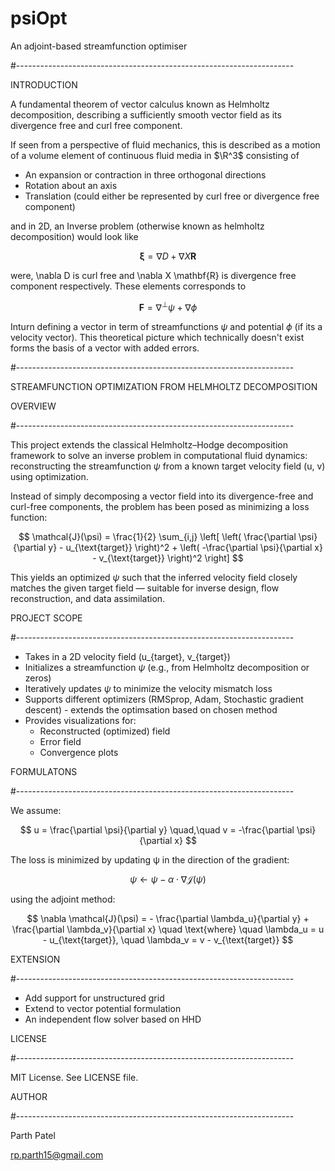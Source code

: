 # psiOpt
An adjoint-based streamfunction optimiser

#---------------------------------------------------------------------

INTRODUCTION

A fundamental theorem of vector calculus known as Helmholtz decomposition, describing a sufficiently smooth vector field as its divergence free and curl free component.

If seen from a perspective of fluid mechanics, this is described as a motion of a volume element of continuous fluid media in $\R^3$ consisting of
- An expansion or contraction in three orthogonal directions
- Rotation about an axis
- Translation (could either be represented by curl free or divergence free component)

and in 2D, an Inverse problem (otherwise known as helmholtz decomposition) would look like

$$
\mathbf{\xi} = \nabla D + \nabla X \mathbf{R}
$$

were, \nabla D is curl free and \nabla X \mathbf{R} is divergence free component respectively. These elements corresponds to

$$
\mathbf{F} = \nabla^\perp \psi + \nabla \phi
$$

Inturn defining a vector in term of streamfunctions $\psi$ and potential $\phi$ (if its a velocity vector). This theoretical picture which technically doesn't exist forms the basis of a vector with added errors.

#---------------------------------------------------------------------

STREAMFUNCTION OPTIMIZATION FROM HELMHOLTZ DECOMPOSITION

OVERVIEW

#---------------------------------------------------------------------

This project extends the classical Helmholtz–Hodge decomposition framework to solve an inverse problem in computational fluid dynamics: reconstructing the streamfunction $\psi$ from a known target velocity field (u, v) using optimization.

Instead of simply decomposing a vector field into its divergence-free and curl-free
components, the problem has been posed as minimizing a loss function:

$$
\mathcal{J}(\psi) = \frac{1}{2} \sum_{i,j} \left[
\left( \frac{\partial \psi}{\partial y} - u_{\text{target}} \right)^2 +
\left( -\frac{\partial \psi}{\partial x} - v_{\text{target}} \right)^2
\right]
$$

This yields an optimized $\psi$ such that the inferred velocity field closely matches
the given target field — suitable for inverse design, flow reconstruction, and data
assimilation.

PROJECT SCOPE

#---------------------------------------------------------------------

- Takes in a 2D velocity field (u_{target}, v_{target})
- Initializes a streamfunction $\psi$ (e.g., from Helmholtz decomposition or zeros)
- Iteratively updates $\psi$ to minimize the velocity mismatch loss
- Supports different optimizers (RMSprop, Adam, Stochastic gradient descent) - extends the optimsation based on chosen method
- Provides visualizations for:
    - Reconstructed (optimized) field
    - Error field
    - Convergence plots

FORMULATONS

#---------------------------------------------------------------------

We assume:

$$
u = \frac{\partial \psi}{\partial y}
\quad,\quad
v = -\frac{\partial \psi}{\partial x}
$$


The loss is minimized by updating ψ in the direction of the gradient:

$$
\psi \leftarrow \psi - \alpha \cdot \nabla \mathcal{J}(\psi)
$$


using the adjoint method:

$$
\nabla \mathcal{J}(\psi) = - \frac{\partial \lambda_u}{\partial y} + \frac{\partial \lambda_v}{\partial x}
\quad \text{where} \quad
\lambda_u = u - u_{\text{target}}, \quad \lambda_v = v - v_{\text{target}}
$$


EXTENSION

#---------------------------------------------------------------------

- Add support for unstructured grid
- Extend to vector potential formulation
- An independent flow solver based on HHD

LICENSE

#---------------------------------------------------------------------

MIT License. See LICENSE file.

AUTHOR

#---------------------------------------------------------------------

Parth Patel

rp.parth15@gmail.com
  
